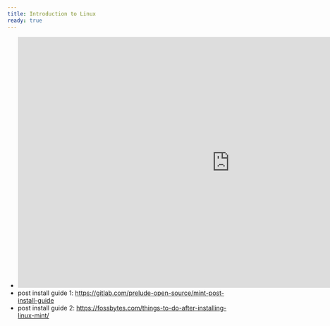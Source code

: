 ```yaml
---
title: Introduction to Linux
ready: true
---
```


- <iframe src="https://docs.google.com/presentation/d/e/                        2PACX-1vS6mS12dm2s6Q2JjZ41MHP_b9JtSG5HIRRqdWqB9vcqzMFx6LKH8YOwyjAQLNvyngXASEmbmkMzW213/embed?start=false&loop=false&delayms=60000" frameborder="0" width="960" height="569" allowfullscreen="true" mozallowfullscreen="true" webkitallowfullscreen="true"></iframe>
- post install guide 1: https://gitlab.com/prelude-open-source/mint-post-install-guide
- post install guide 2: https://fossbytes.com/things-to-do-after-installing-linux-mint/






